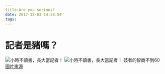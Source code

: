```yaml
---
title:Are you serious?
date: 2017-12-03 14:38:54
tags:
---
```

# 記者是豬嗎？
![小時不讀書，長大當記者！](http://i.imgur.com/cHyHcQo.jpg)
![小時不讀書，長大當記者！](/blog/img/圓仔.jpg)
妓者的智商不到60
[圖片來源](http://bitly/zibg41)
